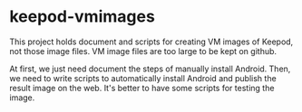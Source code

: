 keepod-vmimages
===============

This project holds document and scripts for creating VM images of Keepod, not those image files. VM image files are too large to be kept on github.

At first, we just need document the steps of manually install Android. Then, we need to write scripts to automatically install Android and publish the result image on the web. It's better to have some scripts for testing the image.
